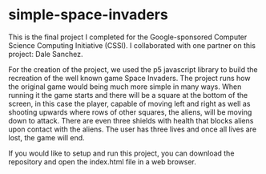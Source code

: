 # simple-space-invaders

This is the final project I completed for the Google-sponsored Computer Science Computing Initiative (CSSI). I collaborated with one partner on this project: Dale Sanchez. 

For the creation of the project, we used the p5 javascript library to build the recreation of the well known game Space Invaders. The project runs how the original game would being much more simple in many ways. When running it the game starts and there will be a square at the bottom of the screen, in this case the player, capable of moving left and right as well as shooting upwards where rows of other squares, the aliens, will be moving down to attack. There are even three shields with health that blocks aliens upon contact with the aliens. The user has three lives and once all lives are lost, the game will end.

If you would like to setup and run this project, you can download the repository and open the index.html file in a web browser.
